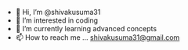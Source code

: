 - 👋 Hi, I’m @shivakusuma31
- 👀 I’m interested in coding
- 🌱 I’m currently learning advanced concepts
- 📫 How to reach me ... shivakusuma31@gmail.com

<!---
this is a ✨ special ✨ repository because its `README.md` (this file) appears on your GitHub profile.
You can click the Preview link to take a look at your changes.
--->
